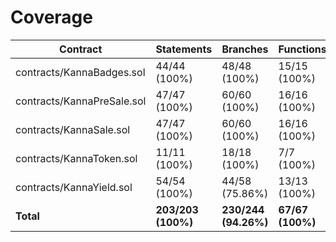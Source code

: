 # Coverage

|Contract|Statements|Branches|Functions|Lines|
|-|-|-|-|-|
|contracts/KannaBadges.sol|44/44 (100%)|48/48 (100%)|15/15 (100%)|49/49 (100%)|
|contracts/KannaPreSale.sol|47/47 (100%)|60/60 (100%)|16/16 (100%)|55/55 (100%)|
|contracts/KannaSale.sol|47/47 (100%)|60/60 (100%)|16/16 (100%)|55/55 (100%)|
|contracts/KannaToken.sol|11/11 (100%)|18/18 (100%)|7/7 (100%)|12/12 (100%)|
|contracts/KannaYield.sol|54/54 (100%)|44/58 (75.86%)|13/13 (100%)|83/83 (100%)|
|**Total**|**203/203 (100%)**|**230/244 (94.26%)**|**67/67 (100%)**|**254/254 (100%)**|
